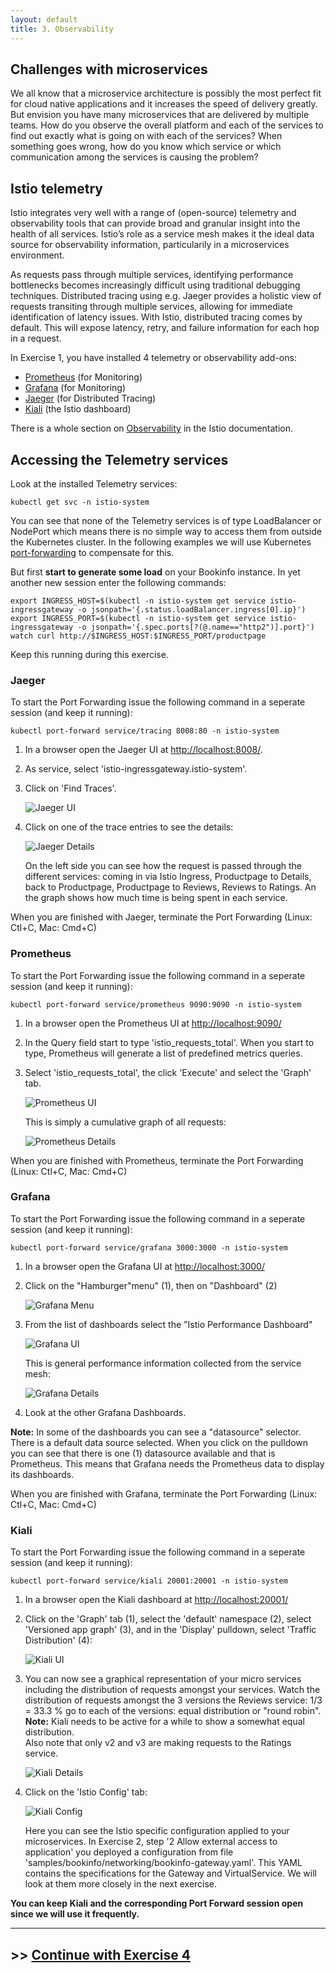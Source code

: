 ```yaml
---
layout: default
title: 3. Observability
---
```


## Challenges with microservices

We all know that a microservice architecture is possibly the most perfect fit for cloud native applications and it increases the speed of delivery greatly. But envision you have many microservices that are delivered by multiple teams. How do you observe the overall platform and each of the services to find out exactly what is going on with each of the services? When something goes wrong, how do you know which service or which communication among the services is causing the problem?

## Istio telemetry

Istio integrates very well with a range of (open-source) telemetry and observability tools that can provide broad and granular insight into the health of all services. Istio’s role as a service mesh makes it the ideal data source for observability information, particularily in a microservices environment. 

As requests pass through multiple services, identifying performance bottlenecks becomes increasingly difficult using traditional debugging techniques. Distributed tracing using e.g. Jaeger provides a holistic view of requests transiting through multiple services, allowing for immediate identification of latency issues. With Istio, distributed tracing comes by default. This will expose latency, retry, and failure information for each hop in a request.

In Exercise 1, you have installed 4 telemetry or observability add-ons: 

* [Prometheus](https://istio.io/latest/docs/ops/integrations/prometheus/) (for Monitoring)
* [Grafana](https://istio.io/latest/docs/ops/integrations/grafana/) (for Monitoring)
* [Jaeger](https://istio.io/latest/docs/ops/integrations/jaeger/) (for Distributed Tracing)
* [Kiali](https://istio.io/latest/docs/ops/integrations/kiali/) (the Istio dashboard)

There is a whole section on [Observability](https://istio.io/latest/docs/tasks/observability/) in the Istio documentation.

## Accessing the Telemetry services

Look at the installed Telemetry services:

```
kubectl get svc -n istio-system
```

You can see that none of the Telemetry services is of type LoadBalancer or NodePort which means there is no simple way to access them from outside the Kubernetes cluster. In the following examples we will use Kubernetes [port-forwarding](https://kubernetes.io/docs/reference/generated/kubectl/kubectl-commands#port-forward) to compensate for this.

But first **start to generate some load** on your Bookinfo instance. In yet another new session enter the following commands:

```
export INGRESS_HOST=$(kubectl -n istio-system get service istio-ingressgateway -o jsonpath='{.status.loadBalancer.ingress[0].ip}')
export INGRESS_PORT=$(kubectl -n istio-system get service istio-ingressgateway -o jsonpath='{.spec.ports[?(@.name=="http2")].port}')
watch curl http://$INGRESS_HOST:$INGRESS_PORT/productpage
```

Keep this running during this exercise.

### Jaeger

To start the Port Forwarding issue the following command in a seperate session (and keep it running):

```
kubectl port-forward service/tracing 8008:80 -n istio-system 
```

1. In a browser open the Jaeger UI at [http://localhost:8008/](http://localhost:8008/).
2. As service, select 'istio-ingressgateway.istio-system'.
3. Click on 'Find Traces'.

    ![Jaeger UI](../images/jaeger1.png)

4. Click on one of the trace entries to see the details:

    ![Jaeger Details](../images/jaeger2.png)

    On the left side you can see how the request is passed through the different services: coming in via Istio Ingress, Productpage to Details, back to Productpage, Productpage to Reviews, Reviews to Ratings. An the graph shows how much time is being spent in each service.

When you are finished with Jaeger, terminate the Port Forwarding (Linux: Ctl+C, Mac: Cmd+C)

### Prometheus

To start the Port Forwarding issue the following command in a seperate session (and keep it running):

```
kubectl port-forward service/prometheus 9090:9090 -n istio-system 
```

1. In a browser open the Prometheus UI at [http://localhost:9090/](http://localhost:9090/)
2. In the Query field start to type 'istio_requests_total'. When you start to type, Prometheus will generate a list of predefined metrics queries.
3. Select 'istio_requests_total', the click 'Execute' and select the 'Graph' tab.

    ![Prometheus UI](../images/prometheus1.png)

    This is simply a cumulative graph of all requests:

    ![Prometheus Details](../images/prometheus2.png)

When you are finished with Prometheus, terminate the Port Forwarding (Linux: Ctl+C, Mac: Cmd+C)

### Grafana

To start the Port Forwarding issue the following command in a seperate session (and keep it running):

```
kubectl port-forward service/grafana 3000:3000 -n istio-system 
```

1. In a browser open the Grafana UI at [http://localhost:3000/](http://localhost:3000/)
2. Click on the "Hamburger"menu" (1), then on "Dashboard" (2)

    ![Grafana Menu](../images/grafana-menu.png)

3. From the list of dashboards select the "Istio Performance Dashboard"

    ![Grafana UI](../images/grafana1.png)

    This is general performance information collected from the service mesh:

    ![Grafana Details](../images/grafana2.png)

3. Look at the other Grafana Dashboards.    

**Note:** In some of the dashboards you can see a "datasource" selector. There is a default data source selected. When you click on the pulldown you can see that there is one (1) datasource available and that is Prometheus. This means that Grafana needs the Prometheus data to display its dashboards.

When you are finished with Grafana, terminate the Port Forwarding (Linux: Ctl+C, Mac: Cmd+C)

### Kiali

To start the Port Forwarding issue the following command in a seperate session (and keep it running):

```
kubectl port-forward service/kiali 20001:20001 -n istio-system
```

1. In a browser open the Kiali dashboard at [http://localhost:20001/](http://localhost:20001/)
2. Click on the 'Graph' tab (1), select the 'default' namespace (2), select 'Versioned app graph' (3),  and in the 'Display' pulldown, select 'Traffic Distribution' (4):

    ![Kiali UI](../images/kiali1.png)

3. You can now see a graphical representation of your micro services including the distribution of requests amongst your services.
    Watch the distribution of requests amongst the 3 versions the Reviews service: 1/3 = 33.3 % go to each of the versions: equal distribution or "round robin". **Note:** Kiali needs to be active for a while to show a somewhat equal distribution.  
    Also note that only v2 and v3 are making requests to the Ratings service.

    ![Kiali Details](../images/kiali2.png)

4. Click on the 'Istio Config' tab:

    ![Kiali Config](../images/kiali3.png)

    Here you can see the Istio specific configuration applied to your microservices. In Exercise 2, step '2 Allow external access to application' you deployed a configuration from file 'samples/bookinfo/networking/bookinfo-gateway.yaml'. This YAML contains the specifications for the Gateway and VirtualService. We will look at them more closely in the next exercise.


**You can keep Kiali and the corresponding Port Forward session open since we will use it frequently.**

---

## >> [Continue with Exercise 4](exercise4.md)